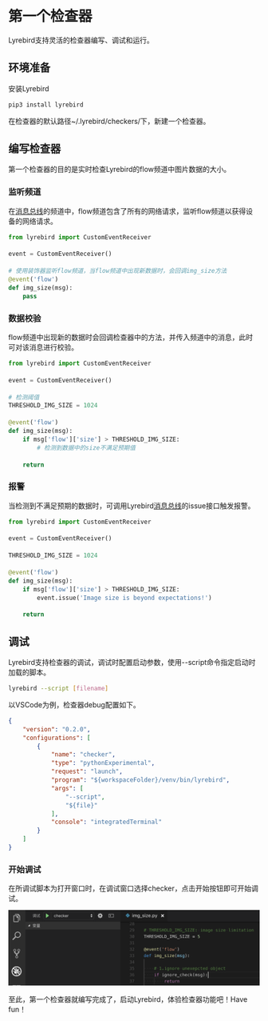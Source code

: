 # 第一个检查器

Lyrebird支持灵活的检查器编写、调试和运行。

## 环境准备

安装Lyrebird

```sh
pip3 install lyrebird
```

在检查器的默认路径~/.lyrebird/checkers/下，新建一个检查器。

## 编写检查器

第一个检查器的目的是实时检查Lyrebird的flow频道中图片数据的大小。

### 监听频道

在[消息总线](/advance/eventbus.md)的频道中，flow频道包含了所有的网络请求，监听flow频道以获得设备的网络请求。

```py
from lyrebird import CustomEventReceiver

event = CustomEventReceiver()

# 使用装饰器监听flow频道，当flow频道中出现新数据时，会回调img_size方法
@event('flow')
def img_size(msg):
    pass
```

### 数据校验

flow频道中出现新的数据时会回调检查器中的方法，并传入频道中的消息，此时可对该消息进行校验。

```py
from lyrebird import CustomEventReceiver

event = CustomEventReceiver()

# 检测阈值
THRESHOLD_IMG_SIZE = 1024

@event('flow')
def img_size(msg):
    if msg['flow']['size'] > THRESHOLD_IMG_SIZE:
        # 检测到数据中的size不满足预期值

    return
```

### 报警

当检测到不满足预期的数据时，可调用Lyrebird[消息总线](/advance/eventbus.md)的issue接口触发报警。

```py
from lyrebird import CustomEventReceiver

event = CustomEventReceiver()

THRESHOLD_IMG_SIZE = 1024

@event('flow')
def img_size(msg):
    if msg['flow']['size'] > THRESHOLD_IMG_SIZE:
        event.issue('Image size is beyond expectations!')

    return
```

## 调试

Lyrebird支持检查器的调试，调试时配置启动参数，使用--script命令指定启动时加载的脚本。

```sh
lyrebird --script [filename]
```

以VSCode为例，检查器debug配置如下。

```json
{
    "version": "0.2.0",
    "configurations": [
        {
            "name": "checker",
            "type": "pythonExperimental",
            "request": "launch",
            "program": "${workspaceFolder}/venv/bin/lyrebird",
            "args": [
                "--script",
                "${file}"
            ],
            "console": "integratedTerminal"
        }
    ]
}
```

### 开始调试

在所调试脚本为打开窗口时，在调试窗口选择checker，点击开始按钮即可开始调试。

![](../img/checker-c.png)


至此，第一个检查器就编写完成了，启动Lyrebird，体验检查器功能吧！Have fun！
